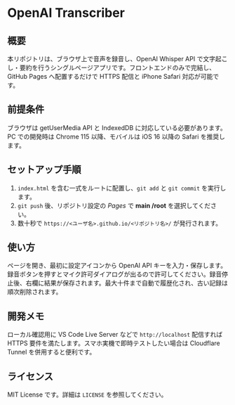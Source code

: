 # OpenAI Transcriber

## 概要  
本リポジトリは、ブラウザ上で音声を録音し、OpenAI Whisper API で文字起こし・要約を行うシングルページアプリです。フロントエンドのみで完結し、GitHub Pages へ配置するだけで HTTPS 配信と iPhone Safari 対応が可能です。

## 前提条件  
ブラウザは getUserMedia API と IndexedDB に対応している必要があります。PC での開発時は Chrome 115 以降、モバイルは iOS 16 以降の Safari を推奨します。

## セットアップ手順  
1. `index.html` を含む一式をルートに配置し、`git add` と `git commit` を実行します。  
2. `git push` 後、リポジトリ設定の *Pages* で **main /root** を選択してください。  
3. 数十秒で `https://<ユーザ名>.github.io/<リポジトリ名>/` が発行されます。  

## 使い方  
ページを開き、最初に設定アイコンから OpenAI API キーを入力・保存します。録音ボタンを押すとマイク許可ダイアログが出るので許可してください。録音停止後、右欄に結果が保存されます。最大十件まで自動で履歴化され、古い記録は順次削除されます。

## 開発メモ  
ローカル確認用に VS Code Live Server などで `http://localhost` 配信すれば HTTPS 要件を満たします。スマホ実機で即時テストしたい場合は Cloudflare Tunnel を併用すると便利です。

## ライセンス  
MIT License です。詳細は `LICENSE` を参照してください。
